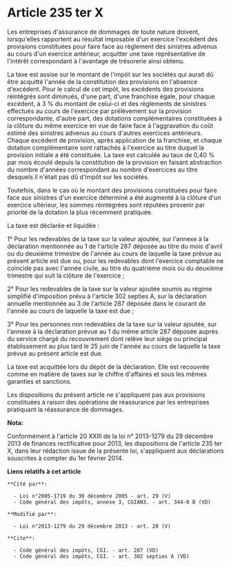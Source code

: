 # Article 235 ter X

Les entreprises d'assurance de dommages de toute nature doivent, lorsqu'elles rapportent au résultat imposable d'un exercice
l'excédent des provisions constituées pour faire face au règlement des sinistres advenus au cours d'un exercice antérieur,
acquitter une taxe représentative de l'intérêt correspondant à l'avantage de trésorerie ainsi obtenu. 

La taxe est assise sur le montant de l'impôt sur les sociétés qui aurait dû être acquitté l'année de la constitution des
provisions en l'absence d'excédent. Pour le calcul de cet impôt, les excédents des provisions réintégrés sont diminués, d'une
part, d'une franchise égale, pour chaque excédent, à 3 % du montant de celui-ci et des règlements de sinistres effectués au
cours de l'exercice par prélèvement sur la provision correspondante, d'autre part, des dotations complémentaires constituées
à la clôture du même exercice en vue de faire face à l'aggravation du coût estimé des sinistres advenus au cours d'autres
exercices antérieurs. Chaque excédent de provision, après application de la franchise, et chaque dotation complémentaire sont
rattachés à l'exercice au titre duquel la provision initiale a été constituée. La taxe est calculée au taux de 0,40 % par
mois écoulé depuis la constitution de la provision en faisant abstraction du nombre d'années correspondant au nombre
d'exercices au titre desquels il n'était pas dû d'impôt sur les sociétés. 

Toutefois, dans le cas où le montant des provisions constituées pour faire face aux sinistres d'un exercice déterminé a été
augmenté à la clôture d'un exercice ultérieur, les sommes réintégrées sont réputées provenir par priorité de la dotation la
plus récemment pratiquée. 

La taxe est déclarée et liquidée : 

1° Pour les redevables de la taxe sur la valeur ajoutée, sur l'annexe à la déclaration mentionnée au 1 de l'article 287
déposée au titre du mois d'avril ou du deuxième trimestre de l'année au cours de laquelle la taxe prévue au présent article
est due ou, pour les redevables dont l'exercice comptable ne coïncide pas avec l'année civile, au titre du quatrième mois ou
du deuxième trimestre qui suit la clôture de l'exercice ; 

2° Pour les redevables de la taxe sur la valeur ajoutée soumis au régime simplifié d'imposition prévu à l'article 302 septies
A, sur la déclaration annuelle mentionnée au 3 de l'article 287 déposée dans le courant de l'année au cours de laquelle la
taxe est due ; 

3° Pour les personnes non redevables de la taxe sur la valeur ajoutée, sur l'annexe à la déclaration prévue au 1 du même
article 287 déposée auprès du service chargé du recouvrement dont relève leur siège ou principal établissement au plus tard
le 25 juin de l'année au cours de laquelle la taxe prévue au présent article est due. 

La taxe est acquittée lors du dépôt de la déclaration. Elle est recouvrée comme en matière de taxes sur le chiffre d'affaires
et sous les mêmes garanties et sanctions. 

Les dispositions du présent article ne s'appliquent pas aux provisions constituées à raison des opérations de réassurance par
les entreprises pratiquant la réassurance de dommages.

**Nota:**

Conformément à l'article 20 XXIII de la loi n° 2013-1279 du 29 décembre 2013 de finances rectificative pour 2013, les
dispositions de l'article 235 ter X, dans leur rédaction issue de la présente loi, s'appliquent aux déclarations souscrites à
compter du 1er février 2014.

**Liens relatifs à cet article**

	**Cité par**:

	  - Loi n°2005-1719 du 30 décembre 2005 - art. 29 (V)
	  - Code général des impôts, annexe 3, CGIAN3. - art. 344-0 B (VD)

	**Modifié par**:

	  - Loi n°2013-1279 du 29 décembre 2013 - art. 20 (V)

	**Cite**:

	  - Code général des impôts, CGI. - art. 287 (VD)
	  - Code général des impôts, CGI. - art. 302 septies A (VD)
